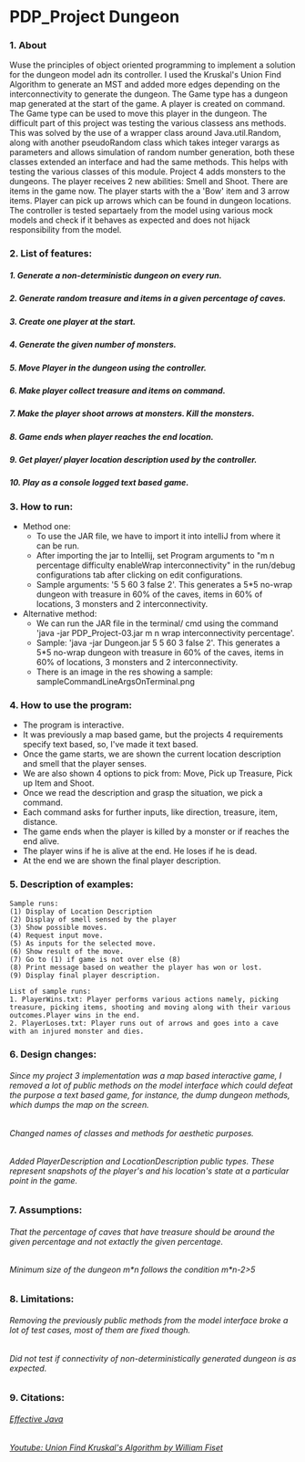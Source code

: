 # PDP_Project Dungeon

### 1. About
Wuse the principles of object oriented programming to implement a solution for the dungeon model adn its controller. 
I used the Kruskal's Union Find Algorithm to generate an MST and added more edges depending on the interconnectivity to generate the dungeon.
The Game type has a dungeon map generated at the start of the game. A player is created on command. The Game type can be used to move this player in the dungeon.
The difficult part of this project was testing the various classess ans methods. This was solved by the use of a wrapper class around Java.util.Random, 
along with another pseudoRandom class which takes integer varargs as parameters and allows simulation of random number generation, 
both these classes extended an interface and had the same methods. This helps with testing the various classes of this module.
Project 4 adds monsters to the dungeons. The player receives 2 new abilities: Smell and Shoot. There are items in the game now.
The player starts with the a 'Bow' item and 3 arrow items. Player can pick up arrows which can be found in dungeon locations. 
The controller is tested separtaely from the model using various mock models and check if it behaves as expected and does not hijack responsibility from the model.


### 2. List of features:
##### 1. Generate a non-deterministic dungeon on every run.
##### 2. Generate random treasure and items in a given percentage of caves.
##### 3. Create one player at the start.
##### 4. Generate the given number of monsters.
##### 5. Move Player in the dungeon using the controller.
##### 6. Make player collect treasure and items on command.
##### 7. Make the player shoot arrows at monsters. Kill the monsters.
##### 8. Game ends when player reaches the end location.
##### 9. Get player/ player location description used by the controller.
##### 10. Play as a console logged text based game.

### 3. How to run:
  * Method one:
    * To use the JAR file, we have to import it into intelliJ from where it can be run.
    * After importing the jar to Intellij, set Program arguments to "m n percentage difficulty enableWrap interconnectivity" in the run/debug configurations tab after clicking on edit configurations.
    * Sample arguments: '5 5 60 3 false 2'. This generates a 5*5 no-wrap dungeon with treasure in 60% of the caves, items in 60% of locations, 3 monsters and 2 interconnectivity.
  * Alternative method:
    * We can run the JAR file in the terminal/ cmd using the command 'java -jar PDP_Project-03.jar m n wrap interconnectivity percentage'.
    * Sample: 'java -jar Dungeon.jar 5 5 60 3 false 2'. This generates a 5*5 no-wrap dungeon with treasure in 60% of the caves, items in 60% of locations, 3 monsters and 2 interconnectivity. 
    * There is an image in the res showing a sample: sampleCommandLineArgsOnTerminal.png

### 4. How to use the program:
  * The program is interactive.
  * It was previously a map based game, but the projects 4 requirements specify text based, so, I've made it text based.
  * Once the game starts, we are shown the current location description and smell that the player senses.
  * We are also shown 4 options to pick from: Move, Pick up Treasure, Pick up Item and Shoot.
  * Once we read the description and grasp the situation, we pick a command.
  * Each command asks for further inputs, like direction, treasure, item, distance.
  * The game ends when the player is killed by a monster or if reaches the end alive.
  * The player wins if he is alive at the end. He loses if he is dead.
  * At the end we are shown the final player description.

### 5. Description of examples:
    Sample runs:
    (1) Display of Location Description
    (2) Display of smell sensed by the player
    (3) Show possible moves.
    (4) Request input move.
    (5) As inputs for the selected move.
    (6) Show result of the move.
    (7) Go to (1) if game is not over else (8)
    (8) Print message based on weather the player has won or lost.
    (9) Display final player description.
    
    List of sample runs:
    1. PlayerWins.txt: Player performs various actions namely, picking treasure, picking items, shooting and moving along with their various outcomes.Player wins in the end.
    2. PlayerLoses.txt: Player runs out of arrows and goes into a cave with an injured monster and dies.
    
### 6. Design changes:
###### Since my project 3 implementation was a map based interactive game, I removed a lot of public methods on the model interface which could defeat the purpose a text based game, for instance, the dump dungeon methods, which dumps the map on the screen.
###### Changed names of classes and methods for aesthetic purposes.
###### Added PlayerDescription and LocationDescription public types. These represent snapshots of the player's and his location's state at a particular point in the game.

### 7. Assumptions:
###### That the percentage of caves that have treasure should be around the given percentage and not extactly the given percentage.
###### Minimum size of the dungeon m\*n follows the condition m\*n-2>5

### 8. Limitations:
###### Removing the previously public methods from the model interface broke a lot of test cases, most of them are fixed though.
###### Did not test if connectivity of non-deterministically generated dungeon is as expected.

### 9. Citations:
###### [Effective Java](https://learning.oreilly.com/library/view/effective-java/9780134686097/)
###### [Youtube: Union Find Kruskal's Algorithm by William Fiset](https://www.youtube.com/watch?v=JZBQLXgSGfs)
